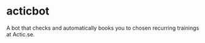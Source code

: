 # acticbot
A bot that checks and automatically books you to chosen recurring trainings at Actic.se.
